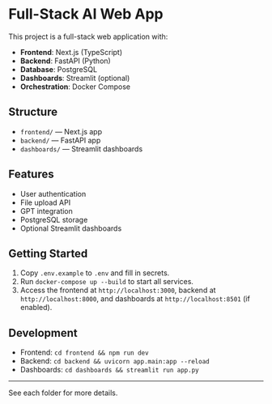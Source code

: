 # Full-Stack AI Web App

This project is a full-stack web application with:
- **Frontend**: Next.js (TypeScript)
- **Backend**: FastAPI (Python)
- **Database**: PostgreSQL
- **Dashboards**: Streamlit (optional)
- **Orchestration**: Docker Compose

## Structure
- `frontend/` — Next.js app
- `backend/` — FastAPI app
- `dashboards/` — Streamlit dashboards

## Features
- User authentication
- File upload API
- GPT integration
- PostgreSQL storage
- Optional Streamlit dashboards

## Getting Started
1. Copy `.env.example` to `.env` and fill in secrets.
2. Run `docker-compose up --build` to start all services.
3. Access the frontend at `http://localhost:3000`, backend at `http://localhost:8000`, and dashboards at `http://localhost:8501` (if enabled).

## Development
- Frontend: `cd frontend && npm run dev`
- Backend: `cd backend && uvicorn app.main:app --reload`
- Dashboards: `cd dashboards && streamlit run app.py`

---
See each folder for more details.
